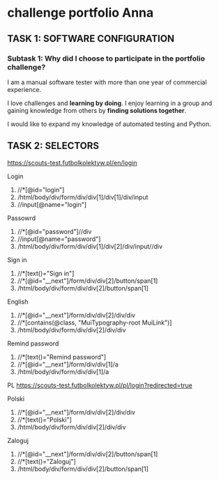 # challenge portfolio Anna
 
## TASK 1: SOFTWARE CONFIGURATION

### Subtask 1: Why did I choose to participate in the portfolio challenge?

I am a manual software tester with more than one year of commercial experience. 

I love challenges and **learning by doing**. I enjoy learning in a group and gaining knowledge from others by **finding solutions together**. 

I would like to expand my knowledge of automated testing and Python.




 ## TASK 2: SELECTORS

https://scouts-test.futbolkolektyw.pl/en/login

Login
1. //*[@id="login"]
2. /html/body/div/form/div/div[1]/div[1]/div/input
3. //input[@name="login"]

Passowrd
1. //*[@id="password"]//div
2. //input[@name="password"]
3. /html/body/div/form/div/div[1]/div[2]/div/input//div

Sign in
1. //*[text()="Sign in"]
2. //*[@id="__next"]/form/div/div[2]/button/span[1]
3. /html/body/div/form/div/div[2]/button/span[1]

English
1. //*[@id="__next"]/form/div/div[2]/div/div
2. //*[contains(@class, "MuiTypography-root MuiLink")]
3. /html/body/div/form/div/div[2]/div/div

Remind password
1. //*[text()="Remind password"]
2. //*[@id="__next"]/form/div/div[1]/a
3. /html/body/div/form/div/div[1]/a


PL https://scouts-test.futbolkolektyw.pl/pl/login?redirected=true

Polski
1. //*[@id="__next"]/form/div/div[2]/div/div
2. //*[text()="Polski"]
3. /html/body/div/form/div/div[2]/div/div

Zaloguj
1. //*[@id="__next"]/form/div/div[2]/button/span[1]
2. //*[text()="Zaloguj"]
3. /html/body/div/form/div/div[2]/button/span[1]

